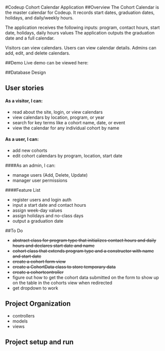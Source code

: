 #Codeup Cohort Calendar Application
##Overview
The Cohort Calendar is the master calendar for Codeup. 
It records start dates, graduation dates, holidays, and daily/weekly hours.


The application receives the following inputs: program, contact hours, start date, holidays, daily hours values
The application outputs the graduation date and a full calendar.

Visitors can view calendars. Users can view calendar details. Admins can add, edit, and delete calendars.

##Demo
Live demo can be viewed here:

##Database Design


## User stories

#### As a visitor, I can:
- read about the site, login, or view calendars
- view calendars by location, program, or year
- search for key terms like a cohort name, date, or event
- view the calendar for any individual cohort by name

#### As a user, I can:
- add new cohorts
- edit cohort calendars by program, location, start date

####As an admin, I can:
- manage users (Add, Delete, Update)
- manager user permissions

####Feature List
- register users and login auth
- input a start date and contact hours
- assign week-day values
- assign holidays and no-class days
- output a graduation date

##To Do
- ~~abstract class for program type that initializes contact hours and daily hours and declares start date and name~~
- ~~cohort class that extends program type and a constructor with name and start date~~
- ~~create a cohort form view~~
- ~~create a CohortData class to store temporary data~~
- ~~create a cohortcontroller~~
- figure out how to get the cohort data submitted on the form to show up on the table
in the cohorts view when redirected
- get dropdown to work

## Project Organization
- controllers
- models
- views

## Project setup and run